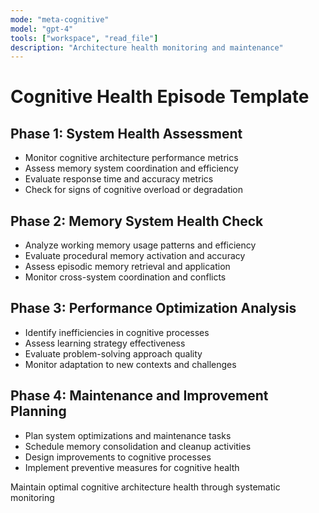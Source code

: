 ```yaml
---
mode: "meta-cognitive"
model: "gpt-4"
tools: ["workspace", "read_file"]
description: "Architecture health monitoring and maintenance"
---
```


# Cognitive Health Episode Template

## Phase 1: System Health Assessment
- Monitor cognitive architecture performance metrics
- Assess memory system coordination and efficiency
- Evaluate response time and accuracy metrics
- Check for signs of cognitive overload or degradation

## Phase 2: Memory System Health Check
- Analyze working memory usage patterns and efficiency
- Evaluate procedural memory activation and accuracy
- Assess episodic memory retrieval and application
- Monitor cross-system coordination and conflicts

## Phase 3: Performance Optimization Analysis
- Identify inefficiencies in cognitive processes
- Assess learning strategy effectiveness
- Evaluate problem-solving approach quality
- Monitor adaptation to new contexts and challenges

## Phase 4: Maintenance and Improvement Planning
- Plan system optimizations and maintenance tasks
- Schedule memory consolidation and cleanup activities
- Design improvements to cognitive processes
- Implement preventive measures for cognitive health

Maintain optimal cognitive architecture health through systematic monitoring
